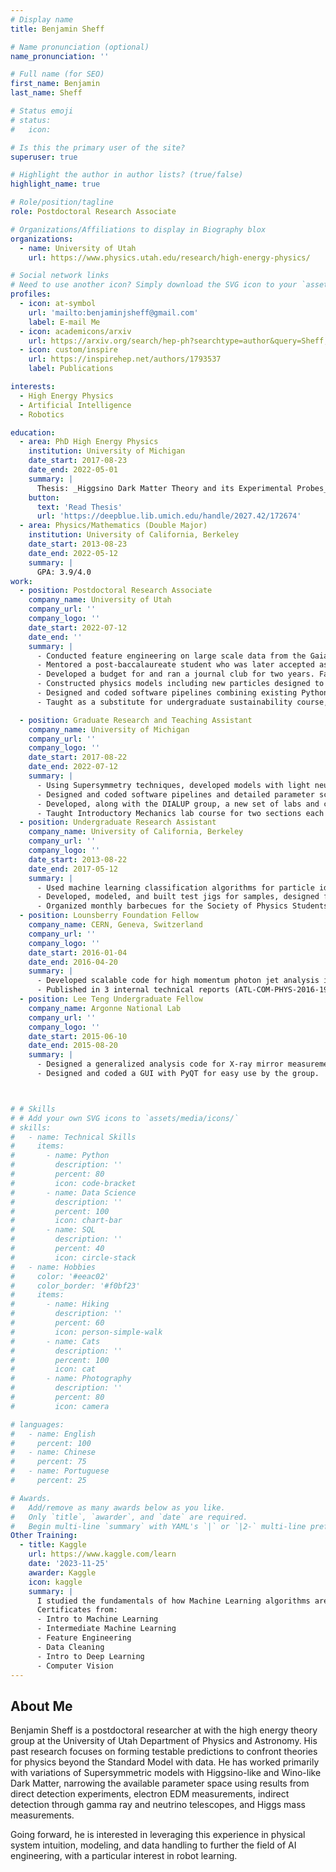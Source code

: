 ```yaml
---
# Display name
title: Benjamin Sheff

# Name pronunciation (optional)
name_pronunciation: ''

# Full name (for SEO)
first_name: Benjamin
last_name: Sheff

# Status emoji
# status:
#   icon: 

# Is this the primary user of the site?
superuser: true

# Highlight the author in author lists? (true/false)
highlight_name: true

# Role/position/tagline
role: Postdoctoral Research Associate

# Organizations/Affiliations to display in Biography blox
organizations:
  - name: University of Utah
    url: https://www.physics.utah.edu/research/high-energy-physics/

# Social network links
# Need to use another icon? Simply download the SVG icon to your `assets/media/icons/` folder.
profiles:
  - icon: at-symbol
    url: 'mailto:benjaminjsheff@gmail.com'
    label: E-mail Me
  - icon: academicons/arxiv
    url: https://arxiv.org/search/hep-ph?searchtype=author&query=Sheff,+B
  - icon: custom/inspire
    url: https://inspirehep.net/authors/1793537
    label: Publications

interests:
  - High Energy Physics
  - Artificial Intelligence
  - Robotics

education:
  - area: PhD High Energy Physics
    institution: University of Michigan
    date_start: 2017-08-23
    date_end: 2022-05-01
    summary: |
      Thesis: _Higgsino Dark Matter Theory and its Experimental Probes_. Supervised by [Prof James Wells](https://lsa.umich.edu/physics/people/faculty/jwells.html). 4 papers published, 3 in Physical Review D, gave 6 conference presentations and 1 invited talk.
    button:
      text: 'Read Thesis'
      url: 'https://deepblue.lib.umich.edu/handle/2027.42/172674'
  - area: Physics/Mathematics (Double Major)
    institution: University of California, Berkeley
    date_start: 2013-08-23
    date_end: 2022-05-12
    summary: |
      GPA: 3.9/4.0
work:
  - position: Postdoctoral Research Associate
    company_name: University of Utah
    company_url: ''
    company_logo: ''
    date_start: 2022-07-12
    date_end: ''
    summary: |
      - Conducted feature engineering on large scale data from the Gaia telescope, generated pairwise likelihoods for star gravitational binding for globular clusters and dwarf galaxies.
      - Mentored a post-baccalaureate student who was later accepted as a full graduate student for the University of Utah physics program. Our project focused on evaluating general Supersymmetric models of new physics with indirect detection tools such as MadHat.
      - Developed a budget for and ran a journal club for two years. Facilitated discussion to develop new ideas for projects and built research and presentation skills for junior researchers.
      - Constructed physics models including new particles designed to explain known anomalies. Built models with light neutralinos or particles with relatively small electric charge that explained the observed dark matter among other anomalies.
      - Designed and coded software pipelines combining existing Python, Mathematica, and Fortran packages along with my own script to conduct scans over orders of magnitude of particle masses in parameter space, comparing predictions to known experimental limits, such as neutrino detection, the Higgs boson mass, and direct detection experiments
      - Taught as a substitute for undergraduate sustainability course, covering fundamentals of energy in Newtonian and fluid mechanics, and in electrical systems.

  - position: Graduate Research and Teaching Assistant
    company_name: University of Michigan
    company_url: ''
    company_logo: ''
    date_start: 2017-08-22
    date_end: 2022-07-12
    summary: |
      - Using Supersymmetry techniques, developed models with light neutralinos that explained the observed dark matter abundance and the hierarchy problem.
      - Designed and coded software pipelines and detailed parameter scans using existing Python, Mathematica, and Fortran packages, along with my own scripts, to evaluate new physics models such as the above light neutralino models against experimental limits such as electron EDM measurements, direct and indirect detection, and limits on the Higgs boson mass.
      - Developed, along with the DIALUP group, a new set of labs and course plan for the introductory mechanics lab for engineers, encouraging a focus on developing useful coding and statistical skills.
      - Taught Introductory Mechanics lab course for two sections each semester for four semesters, and the Modern Physics lab course for two sections each of two semesters.
  - position: Undergraduate Research Assistant
    company_name: University of California, Berkeley
    company_url: ''
    company_logo: ''
    date_start: 2013-08-22
    date_end: 2017-05-12
    summary: |
      - Used machine learning classification algorithms for particle identification using the ROOT Toolkit for Multi-Variate Analysis on large scale CUORE data.
      - Developed, modeled, and built test jigs for samples, designed for use in a cryostat.
      - Organized monthly barbecues for the Society of Physics Students, arranging equipment, supplies, personnel, and financing.
  - position: Lounsberry Foundation Fellow
    company_name: CERN, Geneva, Switzerland
    company_url: ''
    company_logo: ''
    date_start: 2016-01-04
    date_end: 2016-04-20
    summary: |
      - Developed scalable code for high momentum photon jet analysis in C++ and ROOT, and integrated code into a general pipeline for large-scale ATLAS data analysis.
      - Published in 3 internal technical reports (ATL-COM-PHYS-2016-192, ATL-COM-PHYS-2016-216, ATL-COM-PHYS-2016-109)
  - position: Lee Teng Undergraduate Fellow
    company_name: Argonne National Lab
    company_url: ''
    company_logo: ''
    date_start: 2015-06-10
    date_end: 2015-08-20
    summary: |
      - Designed a generalized analysis code for X-ray mirror measurements with the Optics group
      - Designed and coded a GUI with PyQT for easy use by the group.



# # Skills
# # Add your own SVG icons to `assets/media/icons/`
# skills:
#   - name: Technical Skills
#     items:
#       - name: Python
#         description: ''
#         percent: 80
#         icon: code-bracket
#       - name: Data Science
#         description: ''
#         percent: 100
#         icon: chart-bar
#       - name: SQL
#         description: ''
#         percent: 40
#         icon: circle-stack
#   - name: Hobbies
#     color: '#eeac02'
#     color_border: '#f0bf23'
#     items:
#       - name: Hiking
#         description: ''
#         percent: 60
#         icon: person-simple-walk
#       - name: Cats
#         description: ''
#         percent: 100
#         icon: cat
#       - name: Photography
#         description: ''
#         percent: 80
#         icon: camera

# languages:
#   - name: English
#     percent: 100
#   - name: Chinese
#     percent: 75
#   - name: Portuguese
#     percent: 25

# Awards.
#   Add/remove as many awards below as you like.
#   Only `title`, `awarder`, and `date` are required.
#   Begin multi-line `summary` with YAML's `|` or `|2-` multi-line prefix and indent 2 spaces below.
Other Training:
  - title: Kaggle
    url: https://www.kaggle.com/learn
    date: '2023-11-25'
    awarder: Kaggle
    icon: kaggle
    summary: |
      I studied the fundamentals of how Machine Learning algorithms are constructed and used, how feature engineering is done, and some techniques for building and applying deep learning algorithms. 
      Certificates from:
      - Intro to Machine Learning
      - Intermediate Machine Learning
      - Feature Engineering
      - Data Cleaning
      - Intro to Deep Learning
      - Computer Vision
---
```


## About Me

Benjamin Sheff is a postdoctoral researcher at with the high energy theory group at the University of Utah Department of Physics and Astronomy. His past research focuses on forming testable predictions to confront theories for physics beyond the Standard Model with data. He has worked primarily with variations of Supersymmetric models with Higgsino-like and Wino-like Dark Matter, narrowing the available parameter space using results from direct detection experiments, electron EDM measurements, indirect detection through gamma ray and neutrino telescopes, and Higgs mass measurements.

Going forward, he is interested in leveraging this experience in physical system intuition, modeling, and data handling to further the field of AI engineering, with a particular interest in robot learning.
